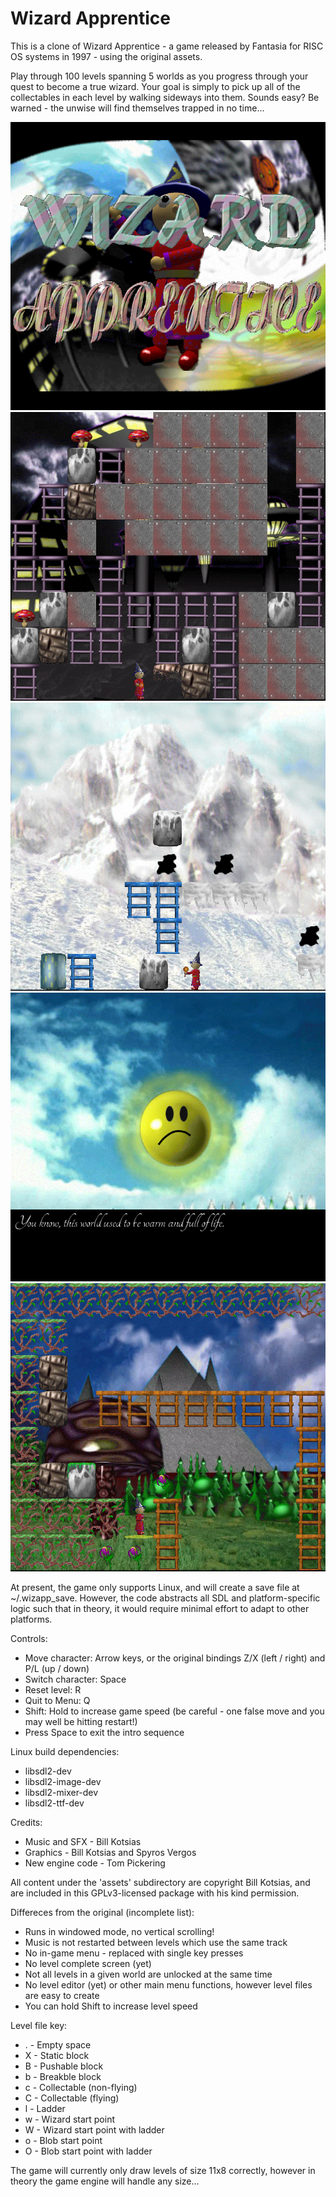 # Wizard Apprentice

This is a clone of Wizard Apprentice - a game released by Fantasia for RISC OS systems in 1997 - using the original assets.

Play through 100 levels spanning 5 worlds as you progress through your quest to become a true wizard. Your goal is simply to pick up all of the collectables in each level by walking sideways into them. Sounds easy? Be warned - the unwise will find themselves trapped in no time...


![Screenshot 0](screenshots/00.png)
![Screenshot 1](screenshots/01.png)
![Screenshot 2](screenshots/02.png)
![Screenshot 3](screenshots/03.png)
![Screenshot 4](screenshots/04.png)

At present, the game only supports Linux, and will create a save file at ~/.wizapp_save. However, the code abstracts all SDL and platform-specific logic such that in theory, it would require minimal effort to adapt to other platforms.

Controls:
* Move character: Arrow keys, or the original bindings Z/X (left / right) and P/L (up / down)
* Switch character: Space
* Reset level: R
* Quit to Menu: Q
* Shift: Hold to increase game speed (be careful - one false move and you may well be hitting restart!)
* Press Space to exit the intro sequence

Linux build dependencies:
* libsdl2-dev
* libsdl2-image-dev
* libsdl2-mixer-dev
* libsdl2-ttf-dev

Credits:
* Music and SFX - Bill Kotsias
* Graphics - Bill Kotsias and Spyros Vergos
* New engine code - Tom Pickering

All content under the 'assets' subdirectory are copyright Bill Kotsias, and are included in this GPLv3-licensed package with his kind permission.

Differeces from the original (incomplete list):
* Runs in windowed mode, no vertical scrolling!
* Music is not restarted between levels which use the same track
* No in-game menu - replaced with single key presses
* No level complete screen (yet)
* Not all levels in a given world are unlocked at the same time
* No level editor (yet) or other main menu functions, however level files are easy to create
* You can hold Shift to increase level speed

Level file key:
* . - Empty space
* X - Static block
* B - Pushable block
* b - Breakble block
* c - Collectable (non-flying)
* C - Collectable (flying)
* l - Ladder
* w - Wizard start point
* W - Wizard start point with ladder
* o - Blob start point
* O - Blob start point with ladder

The game will currently only draw levels of size 11x8 correctly, however in theory the game engine will handle any size...
